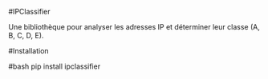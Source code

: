 #IPClassifier

Une bibliothèque pour analyser les adresses IP et déterminer leur classe (A, B, C, D, E).

#Installation

#bash
pip install ipclassifier
